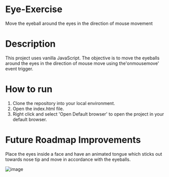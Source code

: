 # Eye-Exercise
Move the eyeball around the eyes in the direction of mouse movement

# Description
This project uses vanilla JavaScript. The objective is to move the eyeballs around the eyes in the direction of mouse move using the'onmousemove' event trigger.

# How to run
1. Clone the repository into your local environment.
2. Open the index.html file.
3. Right click and select 'Open Default browser' to open the project in your default browser.

# Future Roadmap Improvements
Place the eyes inside a face and have an animated tongue which sticks out towards nose tip and move in accordance with the eyeballs.

![image](https://user-images.githubusercontent.com/33680240/163716246-016effa1-658e-4652-ac3a-bdcf33c42221.png)
